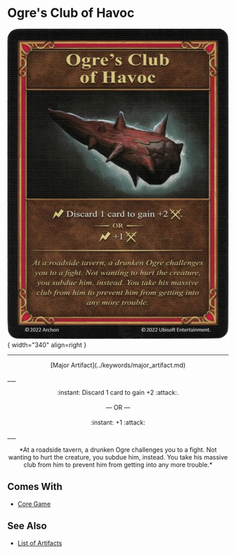 # Ogre's Club of Havoc

![Ogre's Club of Havoc](../assets/artifacts_major-ogres_club_of_havoc.webp){ width="340" align=right }
___
<p style="text-align: center;" markdown>[Major Artifact](../keywords/major_artifact.md)</p>
___
<p style="text-align: center;" markdown>:instant: Discard 1 card to gain +2 :attack:.<br><br>— OR —<br><br>:instant: +1 :attack:</p>
___
<p style="text-align: center;" markdown>*At a roadside tavern, a drunken Ogre challenges you to a fight. Not wanting to hurt the creature, you subdue him, instead. You take his massive club from him to prevent him from getting into any more trouble.*</p>


## Comes With

- [Core Game](../content/core_game.md)


## See Also


- [List of Artifacts](index.md)
